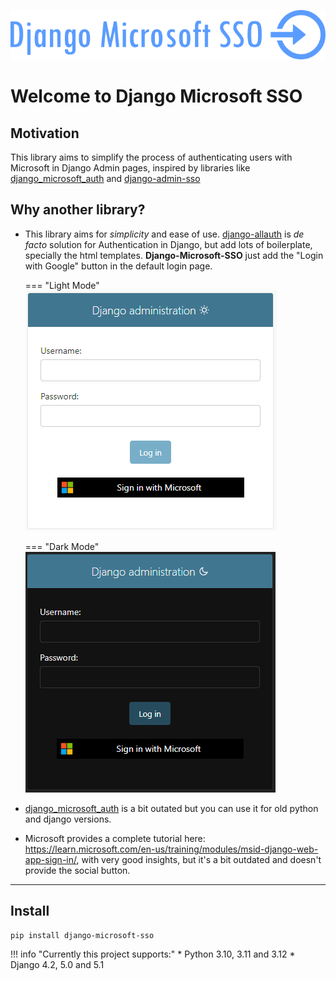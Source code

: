 ![](images/django-microsoft-sso.png)

# Welcome to Django Microsoft SSO

## Motivation

This library aims to simplify the process of authenticating users with Microsoft in Django Admin pages,
inspired by libraries like [django_microsoft_auth](https://github.com/AngellusMortis/django_microsoft_auth)
and [django-admin-sso](https://github.com/matthiask/django-admin-sso/)

## Why another library?

* This library aims for _simplicity_ and ease of use. [django-allauth](https://github.com/pennersr/django-allauth) is
  _de facto_ solution for Authentication in Django, but add lots of boilerplate, specially the html templates.
  **Django-Microsoft-SSO** just add the "Login with Google" button in the default login page.

    === "Light Mode"
        ![](images/django_login_with_microsoft_light.png)

    === "Dark Mode"
        ![](images/django_login_with_microsoft_dark.png)

* [django_microsoft_auth](https://github.com/AngellusMortis/django_microsoft_auth) is a bit outated but you can use it for old python and
  django versions.
* Microsoft provides a complete tutorial
  here: https://learn.microsoft.com/en-us/training/modules/msid-django-web-app-sign-in/, with very good insights,
  but it's a bit outdated and doesn't provide the social button.

---

## Install

```shell
pip install django-microsoft-sso
```

!!! info "Currently this project supports:"
    * Python 3.10, 3.11 and 3.12
    * Django 4.2, 5.0 and 5.1
